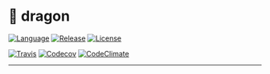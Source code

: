 # :dragon: dragon 

[![Language][Language-img]][Language-url]
[![Release][Release-img]][Release-url]
[![License][License-img]][License-url]

[![Travis][Travis-img]](Travis-url)
[![Codecov][Codecov-img]](Codecov-url)
[![CodeClimate][CodeClimate-img]][CodeClimate-url]

---

[Language-img]: https://img.shields.io/badge/language-Go-d65d0e.svg?style=flat-square
[Language-url]: https://golang.org
[Release-img]: https://img.shields.io/github/release/dawikur/dragon.svg?style=flat-square
[Release-url]: https://github.com/dawikur/dragon/releases
[License-img]: https://img.shields.io/github/license/dawikur/dragon.svg?style=flat-square
[License-url]: https://github.com/dawikur/dragon/blob/master/LICENSE

[Travis-img]: https://img.shields.io/travis/dawikur/dragon.svg?style=flat-square
[Travis-url]: https://travis-ci.org/dawikur/dragon
[Codecov-img]: https://img.shields.io/codecov/c/github/dawikur/dotfiles.svg?style=flat-square
[Codecov-url]: https://travis-ci.org/dawikur/dragon
[CodeClimate-img]: https://img.shields.io/codeclimate/github/dawikur/dragon.svg?style=flat-square
[CodeClimate-url]: https://codeclimate.com/github/dawikur/dragon/

